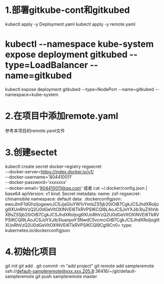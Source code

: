 # 1.部署gitkube-cont和gitkubed
kubectl apply -y Deployment.yaml
kubectl apply -y remote.yaml
# kubectl --namespace kube-system expose deployment gitkubed --type=LoadBalancer --name=gitkubed
kubectl expose deployment gitkubed --type=NodePort --name=gitkubed --namespace=kube-system

# 2.在项目中添加remote.yaml
参考本项目的remote.yaml文件

# 3.创建sectet
kubectl create secret docker-registry regsecret \
--docker-server=https://index.docker.io/v1/ \
--docker-username='804410011' \
--docker-password='xxxxxxx' \
--docker-email='804410011@qq.com'
或者
cat ~/.docker/config.json | base64
apiVersion: v1
kind: Secret
metadata:
  name: zsf-regsecret-chinamobile
  namespace: default
data:
  .dockerconfigjson: ewoJImF1dGhzIjogewoJCSJjaGluYW1vYmlsZS5jb20iOiB7CgkJCSJhdXRoIjogIllXUnRhVzQ2U0dGeVltOXlNVEl6TkRVPSIKCQl9LAoJCSJoYXJib3IuZXhhbXBsZS5jb20iOiB7CgkJCSJhdXRoIjogIllXUnRhVzQ2U0dGeVltOXlNVEl6TkRVPSIKCQl9LAoJCSJoYXJib3IuanpoY3NwdC5vcmciOiB7CgkJCSJhdXRoIjogIllXUnRhVzQ2U0dGeVltOXlNVEl6TkRVPSIKCQl9Cgl9Cn0=
type: kubernetes.io/dockerconfigjson



# 4.初始化项目
git init
git add .
git commit -m "add project"
git remote add sampleremote ssh://default-sampleremote@xxx.xxx.205.8:36416/~/git/default-sampleremote
git push sampleremote master